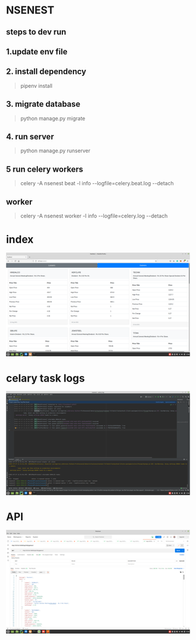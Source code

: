 # NSENEST

## steps to dev run
## 1.update env file
## 2. install dependency
> pipenv install
## 3. migrate database
> python manage.py migrate
## 4. run server
> python manage.py runserver
## 5 run celery workers
> celery -A nsenest beat -l info --logfile=celery.beat.log --detach
## worker
> celery -A nsenest worker -l info --logfile=celery.log --detach
# index
![Alt text](https://github.com/vinayhosahalli/nsenest/blob/master/docs/1.png?raw=true "Title")

# celary task logs
![Alt text](https://github.com/vinayhosahalli/nsenest/blob/master/docs/2.png?raw=true "Title")

# API
![Alt text](https://github.com/vinayhosahalli/nsenest/blob/master/docs/3.png?raw=true "Title")


